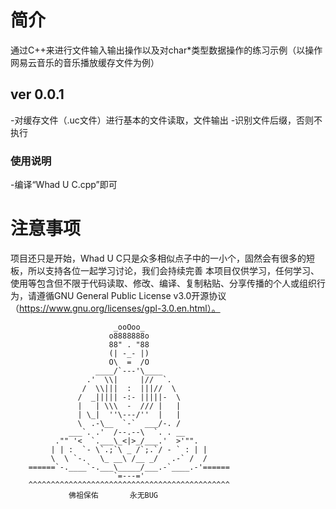 # 简介
通过C++来进行文件输入输出操作以及对char*类型数据操作的练习示例（以操作网易云音乐的音乐播放缓存文件为例）
## ver 0.0.1
-对缓存文件（.uc文件）进行基本的文件读取，文件输出
-识别文件后缀，否则不执行
### 使用说明
-编译“Whad U C.cpp”即可

# 注意事项
项目还只是开始，Whad U C只是众多相似点子中的一小个，固然会有很多的短板，所以支持各位一起学习讨论，我们会持续完善
本项目仅供学习，任何学习、使用等包含但不限于代码读取、修改、编译、复制粘贴、分享传播的个人或组织行为，请遵循GNU General Public License v3.0开源协议（https://www.gnu.org/licenses/gpl-3.0.en.html）。

                           _ooOoo_
                          o8888888o
                          88" . "88
                          (| -_- |)
                          O\  =  /O
                       ____/`---'\____
                     .'  \\|     |//  `.
                    /  \\|||  :  |||//  \
                   /  _||||| -:- |||||-  \
                   |   | \\\  -  /// |   |
                   | \_|  ''\---/''  |   |
                   \  .-\__  `-`  ___/-. /
                 ___`. .'  /--.--\  `. . __
              ."" '<  `.___\_<|>_/___.'  >'"".
             | | :  `- \`.;`\ _ /`;.`/ - ` : | |
             \  \ `-.   \_ __\ /__ _/   .-` /  /
        ======`-.____`-.___\_____/___.-`____.-'======
                           `=---='
        ^^^^^^^^^^^^^^^^^^^^^^^^^^^^^^^^^^^^^^^^^^^^^
                 佛祖保佑       永无BUG
